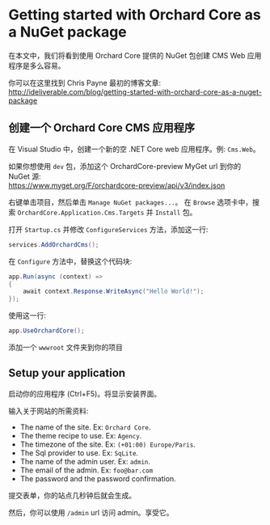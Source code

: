 # Getting started with Orchard Core as a NuGet package

在本文中，我们将看到使用 Orchard Core 提供的 NuGet 包创建 CMS Web 应用程序是多么容易。

你可以在这里找到 Chris Payne 最初的博客文章:  
<http://ideliverable.com/blog/getting-started-with-orchard-core-as-a-nuget-package>

## 创建一个 Orchard Core CMS 应用程序

在 Visual Studio 中，创建一个新的空 .NET Core web 应用程序。例: `Cms.Web`。

如果你想使用 `dev` 包，添加这个 OrchardCore-preview MyGet url 到你的 NuGet 源:  
<https://www.myget.org/F/orchardcore-preview/api/v3/index.json>

右键单击项目，然后单击 `Manage NuGet packages...`。
在 `Browse` 选项卡中，搜索 `OrchardCore.Application.Cms.Targets` 并 `Install` 包。

打开 `Startup.cs` 并修改 `ConfigureServices` 方法，添加这一行:

```csharp
services.AddOrchardCms();
```

在 `Configure` 方法中，替换这个代码块:

```csharp
app.Run(async (context) =>
{
    await context.Response.WriteAsync("Hello World!");
});
```

使用这一行:

```csharp
app.UseOrchardCore();
```

添加一个 `wwwroot` 文件夹到你的项目

## Setup your application

启动你的应用程序 (Ctrl+F5)。将显示安装界面。

输入关于网站的所需资料:

- The name of the site. Ex: `Orchard Core`.
- The theme recipe to use. Ex: `Agency`.
- The timezone of the site. Ex: `(+01:00) Europe/Paris`.
- The Sql provider to use. Ex: `SqLite`.
- The name of the admin user. Ex: `admin`.
- The email of the admin. Ex: `foo@bar.com`
- The password and the password confirmation.

提交表单，你的站点几秒钟后就会生成。

然后，你可以使用 `/admin` url 访问 admin。享受它。
